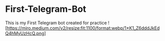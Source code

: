 # First-Telegram-Bot
This is my First Telegram bot created for practice
![https://miro.medium.com/v2/resize:fit:1100/format:webp/1*K1_Z6dddJkEdQ4hMyUzHcQ.png]
